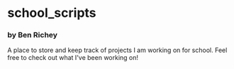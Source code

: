 # school\_scripts
### by Ben Richey

A place to store and keep track of projects I am working on for school. Feel free to check out
what I've been working on!
